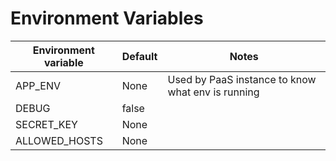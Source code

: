 # Environment Variables

| Environment variable | Default | Notes                                             |
| ---------------------| --------| --------------------------------------------------|
| APP_ENV              | None    | Used by PaaS instance to know what env is running |
| DEBUG                | false   |                                                   |
| SECRET_KEY           | None    |                                                   |
| ALLOWED_HOSTS        | None    |                                                   |
